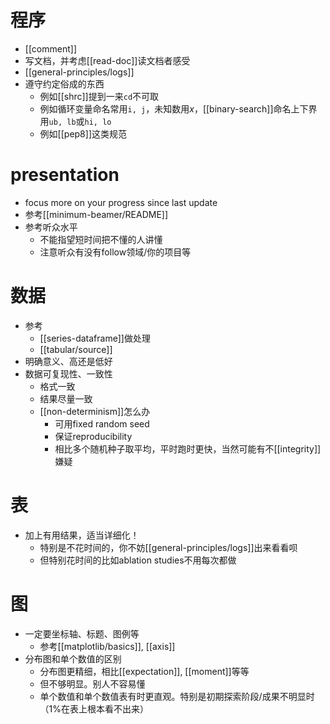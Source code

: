 # 程序
- [[comment]]
- 写文档，并考虑[[read-doc]]读文档者感受
- [[general-principles/logs]]
- 遵守约定俗成的东西
  - 例如[[shrc]]提到一来`cd`不可取
  - 例如循环变量命名常用`i, j`，未知数用$x$，[[binary-search]]命名上下界用`ub, lb`或`hi, lo`
  - 例如[[pep8]]这类规范
# presentation
- focus more on your progress since last update
- 参考[[minimum-beamer/README]]
- 参考听众水平
  - 不能指望短时间把不懂的人讲懂
  - 注意听众有没有follow领域/你的项目等
# 数据
- 参考
  - [[series-dataframe]]做处理
  - [[tabular/source]]
- 明确意义、高还是低好
- 数据可复现性、一致性
  - 格式一致
  - 结果尽量一致
  - [[non-determinism]]怎么办
    - 可用fixed random seed
    - 保证reproducibility
    - 相比多个随机种子取平均，平时跑时更快，当然可能有不[[integrity]]嫌疑
# 表
- 加上有用结果，适当详细化！
  - 特别是不花时间的，你不妨[[general-principles/logs]]出来看看呗
  - 但特别花时间的比如ablation studies不用每次都做
# 图
- 一定要坐标轴、标题、图例等
  - 参考[[matplotlib/basics]], [[axis]]
- 分布图和单个数值的区别
  - 分布图更精细，相比[[expectation]], [[moment]]等等
  - 但不够明显。别人不容易懂
  - 单个数值和单个数值表有时更直观。特别是初期探索阶段/成果不明显时（1%在表上根本看不出来）